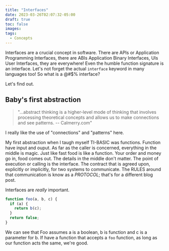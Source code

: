 ```yaml
---
title: "Interfaces"
date: 2023-03-26T02:07:32-05:00
draft: true
toc: false
images:
tags:
  - Concepts
---
```


Interfaces are a crucial concept in software. There are APIs or Application Programming Interfaces, there are ABIs Application Binary Interfaces, UIs User Interfaces,
they are everywhere! Even the humble function signature is an interface. Let's not forget the actual `interface` keyword in many languages too! So what is a @#$% interface?

Let's find out.

## Baby's first abstraction

> "...abstract thinking is a higher-level mode of thinking that involves processing theoretical concepts and allows us to make connections and see patterns. -- Calmerry.com"

I really like the use of "connections" and "patterns" here.

My first abstraction when I taugh myself TI-BASIC was functions. Function have input and ouput. As far as the caller is concerned, everything in the middle is magic. Just like fast food is like a function. Your order and money go in, food comes out. The details in the middle don't matter. The point of execution or calling is the interface. The contract that is agreed upon, explicitly or implicitly, for two systems to communicate. The RULES around that communication is know as a _PROTOCOL_; that's for a different blog post.

Interfaces are _really_ important.

```javascript
function foo(a, b, c) {
  if (a) {
    return b(c);
  }
  return false;
}
```

We can see that Foo assumes a is a boolean, b is function and c is a parameter for b. If have a function that accepts a `foo` function, as long as our function acts the same, we're good.

